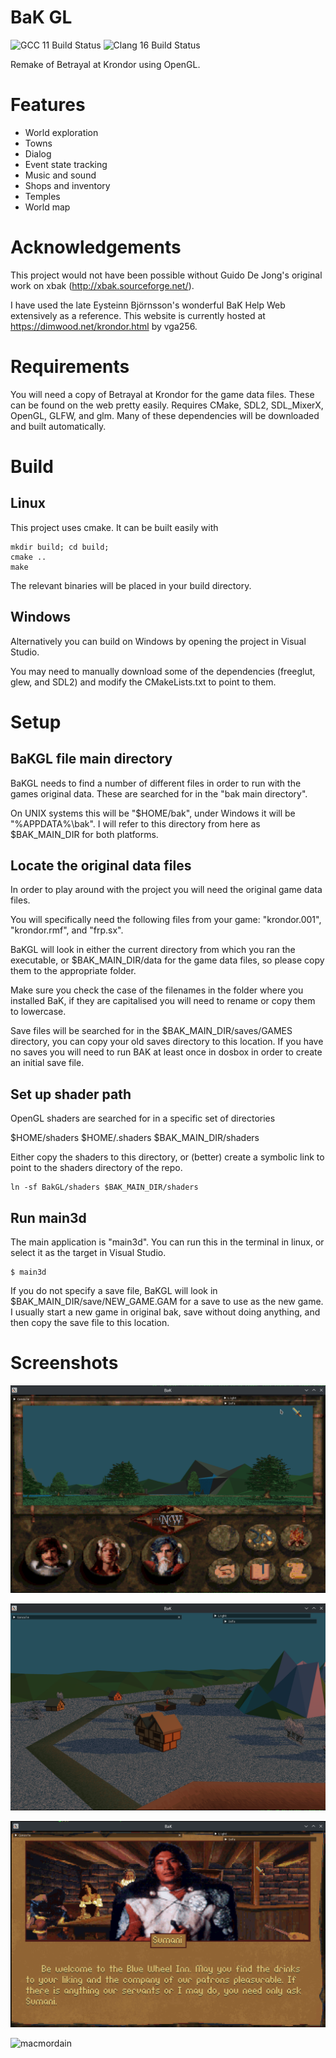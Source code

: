 # BaK GL

![GCC 11 Build Status](https://github.com/xavieran/BaKGL/actions/workflows/gcc.yml/badge.svg)
![Clang 16 Build Status](https://github.com/xavieran/BaKGL/actions/workflows/clang.yml/badge.svg)

Remake of Betrayal at Krondor using OpenGL.

# Features
* World exploration
* Towns
* Dialog
* Event state tracking
* Music and sound
* Shops and inventory
* Temples
* World map

# Acknowledgements

This project would not have been possible without Guido De Jong's original work on xbak (http://xbak.sourceforge.net/).

I have used the late Eysteinn Björnsson's wonderful BaK Help Web extensively as a reference. This website is currently hosted at https://dimwood.net/krondor.html by vga256.

# Requirements
You will need a copy of Betrayal at Krondor for the game data files. These can be found on the web pretty easily.
Requires CMake, SDL2, SDL_MixerX, OpenGL, GLFW, and glm. Many of these dependencies will be downloaded and built automatically.

# Build
## Linux
This project uses cmake. It can be built easily with
```
mkdir build; cd build;
cmake ..
make
```

The relevant binaries will be placed in your build directory.

## Windows
Alternatively you can build on Windows by opening the project in Visual Studio.

You may need to manually download some of the dependencies (freeglut, glew, and SDL2) and modify the CMakeLists.txt to point to them.

# Setup
## BaKGL file main directory
BaKGL needs to find a number of different files in order to run with the games original data. These are searched for in the "bak main directory".

On UNIX systems this will be "$HOME/bak", under Windows it will be "%APPDATA%\bak". I will refer to this directory from here as $BAK_MAIN_DIR for both platforms.

## Locate the original data files
In order to play around with the project you will need the original game data files.

You will specifically need the following files from your game: "krondor.001", "krondor.rmf", and "frp.sx".

BaKGL will look in either the current directory from which you ran the executable, or $BAK_MAIN_DIR/data for the game data files, so please copy them to the appropriate folder.

Make sure you check the case of the filenames in the folder where you installed BaK, if they are capitalised you will need to rename or copy them to lowercase.

Save files will be searched for in the $BAK_MAIN_DIR/saves/GAMES directory, you can copy your old saves directory to this location. If you have no saves you will need to run BAK at least once in dosbox in order to create an initial save file.

## Set up shader path
OpenGL shaders are searched for in a specific set of directories

$HOME/shaders
$HOME/.shaders
$BAK_MAIN_DIR/shaders

Either copy the shaders to this directory, or (better) create a symbolic link to point to the shaders directory of the repo.
```
ln -sf BakGL/shaders $BAK_MAIN_DIR/shaders
```

## Run main3d
The main application is "main3d". You can run this in the terminal in linux, or select it as the target in Visual Studio.

```
$ main3d
```

If you do not specify a save file, BaKGL will look in $BAK_MAIN_DIR/save/NEW_GAME.GAM for a save to use as the new game. I usually start a new game in original bak, save without doing anything, and then copy the save file to this location.

# Screenshots
![waterfall_ui](screenshots/waterfall_ui.png?raw=true "Waterfall near Tyr-Sog with UI")

![northlands](screenshots/northlands.png?raw=true "Town in Northlands")

![sumani](screenshots/sumani.png?raw=true "Lamut Inn")

![macmordain](screenshots/macmordain.png?raw=true "Mac Mordain Cadall")
